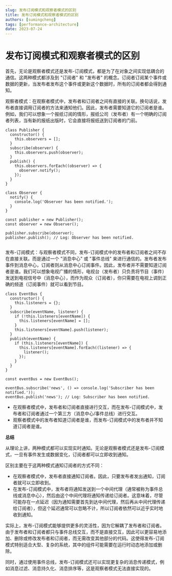 ```yaml
---
slug: 发布订阅模式和观察者模式的区别
title: 发布订阅模式和观察者模式的区别
authors: [sumingcheng]
tags: [performance-architecture]
date: 2023-07-24
---
```


# 发布订阅模式和观察者模式的区别



 



首先，无论是观察者模式还是发布-订阅模式，都是为了在对象之间实现低耦合的通信。这两种模式都涉及到 "订阅者" 和 "发布者" 的概念。订阅者订阅某个事件或数据的更新，当发布者发布这个事件或更新这个数据时，所有的订阅者都会得到通知。

观察者模式：在观察者模式中，发布者和订阅者之间有直接的关联。换句话说，发布者直接调用订阅者的方法来通知他们。因此，发布者需要知道它的订阅者是谁。例如，我们可以想象一个报纸订阅的情形，报纸公司（发布者）有一个明确的订阅者列表，当有新的报纸出版时，它会直接将报纸送到订阅者的门前。

```
class Publisher {
  constructor() {
    this.observers = [];
  }
  subscribe(observer) {
    this.observers.push(observer);
  }
  publish() {
    this.observers.forEach((observer) => {
      observer.notify();
    });
  }
}

class Observer {
  notify() {
    console.log('Observer has been notified.');
  }
}

const publisher = new Publisher();
const observer = new Observer();

publisher.subscribe(observer);
publisher.publish(); // Log: Observer has been notified.


```

发布-订阅模式：与观察者模式不同，发布-订阅模式中的发布者和订阅者之间不存在直接关联。而是通过一个 "消息中心" 或 "事件总线" 来进行通信的。发布者发布事件到消息中心，订阅者则从消息中心订阅事件。因此，发布者并不需要知道订阅者是谁。我们可以想象电视广播的情形，电视台（发布者）只负责将节目（事件）发送到电视信号中（消息中心），而作为观众（订阅者），你只需要在电视上调到正确的频道（订阅事件）就可以看到节目。

```
class EventBus {
  constructor() {
    this.listeners = {};
  }
  subscribe(eventName, listener) {
    if (!this.listeners[eventName]) {
      this.listeners[eventName] = [];
    }
    this.listeners[eventName].push(listener);
  }
  publish(eventName) {
    if (this.listeners[eventName]) {
      this.listeners[eventName].forEach((listener) => {
        listener();
      });
    }
  }
}

const eventBus = new EventBus();

eventBus.subscribe('news', () => console.log('Subscriber has been notified.'));
eventBus.publish('news'); // Log: Subscriber has been notified.

```

* 在观察者模式中，发布者和订阅者直接进行交互，而在发布-订阅模式中，发布者和订阅者通过一个第三方（消息中心/事件总线）进行交互。
* 观察者模式中的发布者知道订阅者是谁，而发布-订阅模式中的发布者并不知道订阅者是谁。

**总结**

从理论上讲，两种模式都可以实现实时通知。无论是观察者模式还是发布-订阅模式，一旦有事件发生或数据变化，订阅者都可以立即收到通知。

区别主要在于这两种模式通知订阅者的方式不同：

* 在观察者模式中，发布者直接通知订阅者。因此，只要发布者发出通知，订阅者就可以立即收到。
* 在发布-订阅模式中，发布者将通知发送到一个中间代理（通常被称为事件总线或消息中心），然后由这个中间代理将通知传递给订阅者。这意味着，尽管可能存在一点延迟（因为通知需要首先到达中间代理，然后再从中间代理传递给订阅者），但这个延迟通常可以忽略不计，所以订阅者依然可以近乎实时地收到通知。

实际上，发布-订阅模式能够提供更多的灵活性，因为它解耦了发布者和订阅者。由于发布者和订阅者都只与事件总线交互，而不是直接交互，因此可以更容易地添加、删除或修改发布者和订阅者，而无需改变其他部分的代码。这使得发布-订阅模式特别适合大型、复杂的系统，其中的组件可能需要在运行时动态地添加或删除。

同时，通过使用事件总线，发布-订阅模式还可以实现更复杂的消息传递模式，例如消息过滤、消息持久化、消息排序等，这是观察者模式无法直接实现的。